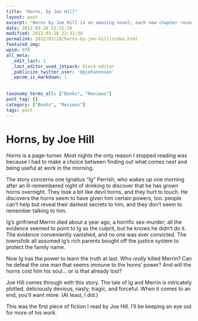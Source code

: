 ```yaml
---
title: "Horns, by Joe Hill"
layout: post
excerpt: "Horns by Joe Hill is an amazing novel; each new chapter reveals another piece of an intricate puzzle."
date: 2012-03-28 22:31:34
modified: 2012-03-28 22:31:34
permalink: 2012/03/28/horns-by-joe-hill/index.html
featured_img: 
wpid: 978
all_meta: 
  _edit_last: 1
  _last_editor_used_jetpack: block-editor
  _publicize_twitter_user: '@pjohanneson'
  _wpcom_is_markdown: 1
  
  
taxonomy_terms_all: ["Books", "Reviews"]
post_tag: []
category: ["Books", "Reviews"]
tags: post
---
```


# Horns, by Joe Hill

*Horns* is a page-turner. Most nights the only reason I stopped reading was because I had to make a choice between finding out what comes next and being useful at work in the morning.

The story concerns one Ignatius “Ig” Perrish, who wakes up one morning after an ill-remembered night of drinking to discover that he has grown horns overnight. They look a bit like devil horns, and they hurt to touch. He discovers the horns seem to have given him certain powers, too: people can’t help but reveal their darkest secrets to him, and they don’t seem to remember talking to him.

Ig’s girlfriend Merrin died about a year ago, a horrific sex-murder; all the evidence seemed to point to Ig as the culprit, but he knows he didn’t do it. The evidence conveniently vanished, and no one was ever convicted. The townsfolk all assumed Ig’s rich parents bought off the justice system to protect the family name.

Now Ig has the power to learn the truth at last. Who *really* killed Merrin? Can he defeat the one man that seems immune to the horns’ power? And will the horns cost him his soul… or is that already lost?

Joe Hill comes through with this story. The tale of Ig and Merrin is intricately plotted, deliciously devious, nasty, tragic, and forceful. When it comes to an end, you’ll want more. (At least, I did.)

This was the first piece of fiction I read by Joe Hill. I’ll be keeping an eye out for more of his work.